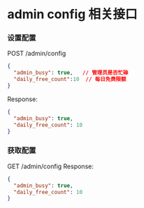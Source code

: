 # admin config 相关接口

### 设置配置
POST /admin/config
```json
{
  "admin_busy": true,   // 管理员是否忙碌
  "daily_free_count":10  // 每日免费限额
}
```  
Response:
```json
{
  "admin_busy": true,
  "daily_free_count": 10
}
```

### 获取配置
GET /admin/config
Response:
```json
{
  "admin_busy": true,
  "daily_free_count": 10
}
```
